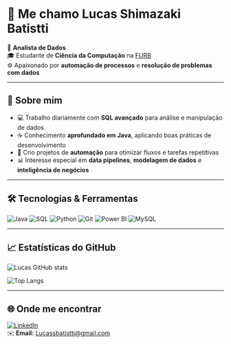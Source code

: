 # 👋 Me chamo Lucas Shimazaki Batistti

🎯 **Analista de Dados**  
🎓 Estudante de **Ciência da Computação** na [FURB](https://www.furb.br)  
⚙️ Apaixonado por **automação de processos** e **resolução de problemas com dados**

---

## 🚀 Sobre mim
- 💻 Trabalho diariamente com **SQL avançado** para análise e manipulação de dados  
- ☕ Conhecimento **aprofundado em Java**, aplicando boas práticas de desenvolvimento  
- 🔧 Crio projetos de **automação** para otimizar fluxos e tarefas repetitivas  
- 📊 Interesse especial em **data pipelines**, **modelagem de dados** e **inteligência de negócios**  

---

## 🛠️ Tecnologias & Ferramentas
![Java](https://img.shields.io/badge/Java-%23ED8B00.svg?style=for-the-badge&logo=openjdk&logoColor=white)
![SQL](https://img.shields.io/badge/SQL-025E8C.svg?style=for-the-badge&logo=databricks&logoColor=white)
![Python](https://img.shields.io/badge/Python-3776AB.svg?style=for-the-badge&logo=python&logoColor=white)
![Git](https://img.shields.io/badge/Git-F05032.svg?style=for-the-badge&logo=git&logoColor=white)
![Power BI](https://img.shields.io/badge/PowerBI-F2C811.svg?style=for-the-badge&logo=powerbi&logoColor=black)
![MySQL](https://img.shields.io/badge/MySQL-005C84?style=for-the-badge&logo=mysql&logoColor=white)

---

## 📈 Estatísticas do GitHub
![Lucas GitHub stats](https://github-readme-stats.vercel.app/api?username=LucasShimazakiBatistti&show_icons=true&theme=tokyonight)

![Top Langs](https://github-readme-stats.vercel.app/api/top-langs/?username=LucasShimazakiBatistti&layout=compact&theme=tokyonight)

---

## 🌐 Onde me encontrar
[![LinkedIn](https://img.shields.io/badge/LinkedIn-0A66C2.svg?style=for-the-badge&logo=linkedin&logoColor=white)](https://www.linkedin.com)  
✉️ **Email:** Lucassbatistti@gmail.com
